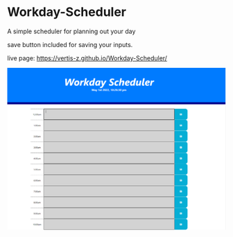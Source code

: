 # Workday-Scheduler

A simple scheduler for planning out your day

save button included for saving your inputs.

live page: https://vertis-z.github.io/Workday-Scheduler/

![This is the screen for my workday scheduler](/assets/Images/Workday-Scheduler.png)